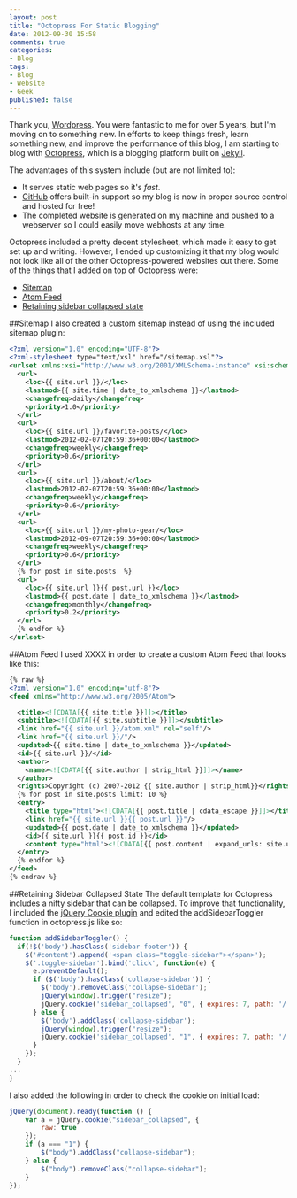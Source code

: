 ```yaml
---
layout: post
title: "Octopress For Static Blogging"
date: 2012-09-30 15:58
comments: true
categories: 
- Blog
tags:
- Blog
- Website
- Geek
published: false
---
```

Thank you, [Wordpress](http://wordpress.org).  You were fantastic to me for over 5 years, but I'm moving on to something new.  In efforts to keep things fresh, learn something new, and improve the performance of this blog, I am starting to blog with [Octopress](http://octopress.org), which is a blogging platform built on [Jekyll](http://jekyllrb.com/).

The advantages of this system include (but are not limited to):

*   It serves static web pages so it's _fast_.
*   [GitHub](https://github.com) offers built-in support so my blog is now in proper source control and hosted for free!
*   The completed website is generated on my machine and pushed to a webserver so I could easily move webhosts at any time.

Octopress included a pretty decent stylesheet, which made it easy to get set up and writing.  However, I ended up customizing it that my blog would not look like all of the other Octopress-powered websites out there.  Some of the things that I added on top of Octopress were:

*   [Sitemap](#sitemap)
*   [Atom Feed](#atom)
*   [Retaining sidebar collapsed state](#sidebar_state)

##<a id="sitemap"></a>Sitemap
I also created a custom sitemap instead of using the included sitemap plugin:
```xml
<?xml version="1.0" encoding="UTF-8"?>
<?xml-stylesheet type="text/xsl" href="/sitemap.xsl"?>
<urlset xmlns:xsi="http://www.w3.org/2001/XMLSchema-instance" xsi:schemaLocation="http://www.sitemaps.org/schemas/sitemap/0.9 http://www.sitemaps.org/schemas/sitemap/0.9/sitemap.xsd" xmlns="http://www.sitemaps.org/schemas/sitemap/0.9">
  <url>
    <loc>{{ site.url }}/</loc>
    <lastmod>{{ site.time | date_to_xmlschema }}</lastmod>
    <changefreq>daily</changefreq>
    <priority>1.0</priority>
  </url>
  <url>
    <loc>{{ site.url }}/favorite-posts/</loc>
    <lastmod>2012-02-07T20:59:36+00:00</lastmod>
    <changefreq>weekly</changefreq>
    <priority>0.6</priority>
  </url>
  <url>
    <loc>{{ site.url }}/about/</loc>
    <lastmod>2012-02-07T20:59:36+00:00</lastmod>
    <changefreq>weekly</changefreq>
    <priority>0.6</priority>
  </url>
  <url>
    <loc>{{ site.url }}/my-photo-gear/</loc>
    <lastmod>2012-09-07T20:59:36+00:00</lastmod>
    <changefreq>weekly</changefreq>
    <priority>0.6</priority>
  </url>
  {% for post in site.posts  %}
  <url>
    <loc>{{ site.url }}{{ post.url }}</loc>
    <lastmod>{{ post.date | date_to_xmlschema }}</lastmod>
    <changefreq>monthly</changefreq>
    <priority>0.2</priority>
  </url>
  {% endfor %}
</urlset>
```

##<a id="atom"></a>Atom Feed
I used XXXX in order to create a custom Atom Feed that looks like this:
```xml
{% raw %}
<?xml version="1.0" encoding="utf-8"?>
<feed xmlns="http://www.w3.org/2005/Atom">

  <title><![CDATA[{{ site.title }}]]></title>
  <subtitle><![CDATA[{{ site.subtitle }}]]></subtitle>
  <link href="{{ site.url }}/atom.xml" rel="self"/>
  <link href="{{ site.url }}/"/>
  <updated>{{ site.time | date_to_xmlschema }}</updated>
  <id>{{ site.url }}/</id>
  <author>
    <name><![CDATA[{{ site.author | strip_html }}]]></name>
  </author>
  <rights>Copyright (c) 2007-2012 {{ site.author | strip_html}}</rights>
  {% for post in site.posts limit: 10 %}
  <entry>
    <title type="html"><![CDATA[{{ post.title | cdata_escape }}]]></title>
    <link href="{{ site.url }}{{ post.url }}"/>
    <updated>{{ post.date | date_to_xmlschema }}</updated>
    <id>{{ site.url }}{{ post.id }}</id>
    <content type="html"><![CDATA[{{ post.content | expand_urls: site.url | cdata_escape }}]]></content>
  </entry>
  {% endfor %}
</feed>
{% endraw %}
```
##<a id="sidebar_state"></a>Retaining Sidebar Collapsed State
The default template for Octopress includes a nifty sidebar that can be collapsed.  To improve that functionality, I included the [jQuery Cookie plugin](https://github.com/carhartl/jquery-cookie) and edited the addSidebarToggler function in octopress.js like so:
```javascript
function addSidebarToggler() {
  if(!$('body').hasClass('sidebar-footer')) {
    $('#content').append('<span class="toggle-sidebar"></span>');
    $('.toggle-sidebar').bind('click', function(e) {
      e.preventDefault();
      if ($('body').hasClass('collapse-sidebar')) {
        $('body').removeClass('collapse-sidebar');
        jQuery(window).trigger("resize");
        jQuery.cookie('sidebar_collapsed', "0", { expires: 7, path: '/', raw: true });
      } else {
        $('body').addClass('collapse-sidebar');
        jQuery(window).trigger("resize");
        jQuery.cookie('sidebar_collapsed', "1", { expires: 7, path: '/', raw: true });
      }
    });
  }
...
}
```
I also added the following in order to check the cookie on initial load:
```javascript
jQuery(document).ready(function () {
    var a = jQuery.cookie("sidebar_collapsed", {
        raw: true
    });
    if (a === "1") {
        $("body").addClass("collapse-sidebar");
    } else {
        $("body").removeClass("collapse-sidebar");
    }
});
```
